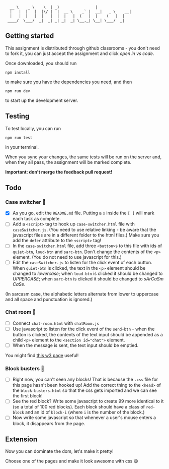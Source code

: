 ```
  __ \    _ \    \  | _)                |                
  |   |  |   |  |\/ |  |  __ \    _` |  __|   _ \    __| 
  |   |  |   |  |   |  |  |   |  (   |  |    (   |  |    
 ____/  \___/  _|  _| _| _|  _| \__,_| \__| \___/  _| 
```

## Getting started

This assignment is distributed through github classrooms - you don't need to fork it, you can just accept the assignment and click *open in vs code*.

Once downloaded, you should run
```
npm install
```
to make sure you have the dependencies you need, and then
```
npm run dev
```
to start up the development server.

## Testing

To test locally, you can run
```
npm run test
```
in your terminal.

When you sync your changes, the same tests will be run on the server and, when they all pass, the assignment will be marked complete.

**Important: don't merge the feedback pull request!**

## Todo

### Case switcher :pencil:

 - [x] As you go, edit the `README.md` file. Putting a `x` inside the `[ ]` will mark each task as complete.
 - [ ] Add a `<script>` tag to hook up `case-switcher.html` file with `caseSwitcher.js`. (You need to use relative linking - be aware that the javascript files are in a different folder to the html files.) Make sure you add the `defer` attribute to the `<script>` tag!
 - [ ] In the `case-switcher.html` file, add three `<button>`s to this file with ids of `quiet-btn`, `loud-btn` and `sarc-btn`. Don't change the contents of the `<p>` element. (You do not need to use javascript for this.)
 - [ ] Edit the `caseSwitcher.js` to listen for the click event of each button. When `quiet-btn` is clicked, the text in the `<p>` element should be changed to *lowercase*; when `loud-btn` is clicked it should be changed to *UPPERCASE*; when `sarc-btn` is clicked it should be changed to *sArCaSm CaSe*.

(In sarcasm case, the alphabetic letters alternate from lower to uppercase and all space and punctuation is ignored.)

### Chat room :pencil:

 - [ ] Connect `chat-room.html` with `chatRoom.js`
 - [ ] Use javascript to listen for the click event of the `send-btn` - when the button is clicked, the contents of the text input should be appended as a child `<p>` element to the `<section id="chat">` element.
 - [ ] When the message is sent, the text input should be emptied.

You might find [this w3 page](https://www.w3schools.com/jsref/prop_text_value.asp) useful!

### Block busters :pencil:

 - [ ] Right now, you can't seen any blocks! That is because the `.css` file for this page hasn't been hooked up! Add the correct thing to the `<head>` of the `block-busters.html` so that the css gets imported and we can see the first block!
 - [ ] See the red block? Write some javascript to create 99 more identical to it (so a total of 100 red blocks). Each block should have a class of `red-block` and an id of `block-i` (where `i` is the number of the block.)
 - [ ] Now write some javascript so that whenever a user's mouse enters a block, it disappears from the page.

## Extension

Now you can dominate the dom, let's make it pretty!

Choose one of the pages and make it look awesome with css :smile:
